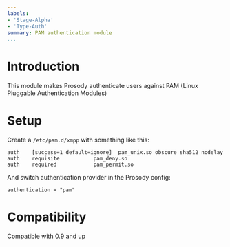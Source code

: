 ```yaml
---
labels:
- 'Stage-Alpha'
- 'Type-Auth'
summary: PAM authentication module
...
```


Introduction
============

This module makes Prosody authenticate users against PAM (Linux
Pluggable Authentication Modules)

Setup
=====

Create a `/etc/pam.d/xmpp` with something like this:

    auth    [success=1 default=ignore]  pam_unix.so obscure sha512 nodelay
    auth    requisite           pam_deny.so
    auth    required            pam_permit.so

And switch authentication provider in the Prosody config:

    authentication = "pam"

Compatibility
=============

Compatible with 0.9 and up
